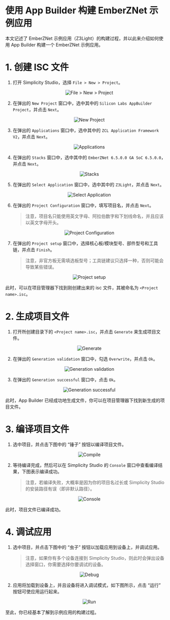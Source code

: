# 使用 App Builder 构建 EmberZNet 示例应用

本文记述了 EmberZNet 示例应用（Z3Light）的构建过程，并以此来介绍如何使用 App Builder 构建一个 EmberZNet 示例应用。

# 1. 创建 ISC 文件

1. 打开 Simplicity Studio，选择 `File > New > Project`。

    <div align=center title="File > New > Project"><img src="./figure/1.jpg" alt="File > New > Project"/></div>

2. 在弹出的 `New Project` 窗口中，选中其中的 `Silicon Labs AppBuilder Project`，并点击 `Next`。

    <div align=center title="New Project"><img src="./figure/2.jpg" alt="New Project"/></div>

3. 在弹出的 `Applications` 窗口中，选中其中的 `ZCL Application Framework V2`，并点击 `Next`。

    <div align=center title="Applications"><img src="./figure/3.jpg" alt="Applications"/></div>

4. 在弹出的 `Stacks` 窗口中，选中其中的 `EmberZNet 6.5.0.0 GA SoC 6.5.0.0`，并点击 `Next`。

    <div align=center title="Stacks"><img src="./figure/4.jpg" alt="Stacks"/></div>

5. 在弹出的 `Select Application` 窗口中，选中其中的 `Z3Light`，并点击 `Next`。
   
    <div align=center title="Select Application"><img src="./figure/5.jpg" alt="Select Application"/></div>

6. 在弹出的 `Project Configuration` 窗口中，填写项目名，并点击 `Next`。

    > 注意，项目名只能使用英文字母、阿拉伯数字和下划线命名，并且应该以英文字母开头。

    <div align=center title="Project Configuration"><img src="./figure/6.jpg" alt="Project Configuration"/></div>

7. 在弹出的 `Project setup` 窗口中，选择核心板/模块型号、部件型号和工具链，并点击 `Finish`。

    > 注意，非官方板无需填选板型号；工具链建议只选择一种，否则可能会导致某些错误。

    <div align=center title="Project setup"><img src="./figure/7.jpg" alt="Project setup"/></div>

此时，可以在项目管理器下找到刚创建出来的 isc 文件，其被命名为 `<Project name>.isc`。

# 2. 生成项目文件

1. 打开所创建目录下的 `<Project name>.isc`，并点击 `Generate` 来生成项目文件。

    <div align=center title="Generate"><img src="./figure/8.jpg" alt="Generate"/></div>

2. 在弹出的 `Generation validation` 窗口中，勾选 `Overwrite`，并点击 `Ok`。

    <div align=center title="Generation validation"><img src="./figure/9.jpg" alt="Generation validation"/></div>

3. 在弹出的 `Generation successful` 窗口中，点击 `Ok`。 

    <div align=center title="Generation successful"><img src="./figure/10.jpg" alt="Generation successful"/></div>

此时，App Builder 已经成功地生成文件，你可以在项目管理器下找到新生成的项目文件。

# 3. 编译项目文件    

1. 选中项目，并点击下图中的 “锤子” 按钮以编译项目文件。
   
   <div align=center title="Compile"><img src="./figure/11.jpg" alt="Compile"/></div>

2. 等待编译完成，然后可以在 Simplicity Studio 的 `Console` 窗口中查看编译结果，下图表示编译成功。

    > 注意，若编译失败，大概率是因为你的项目名过长或 Simplicity Studio 的安装路径有误（即非默认路径）。

   <div align=center title="Console"><img src="./figure/12.jpg" alt="Console"/></div>

此时，项目文件已编译成功。

# 4. 调试应用

1. 选中项目，并点击下图中的 “虫子” 按钮以加载应用到设备上，并调试应用。
   
   > 注意，如果你有多个设备连接到 Simplicity Studio，则此时会弹出设备选择窗口，你需要选择你要调试的设备。

   <div align=center title="Debug"><img src="./figure/13.jpg" alt="Debug"/></div>

2. 应用将加载到设备上，并且设备将进入调试模式，如下图所示，点击 “运行” 按钮可使应用运行起来。
   
   <div align=center title="Run"><img src="./figure/14.jpg" alt="Run"/></div>

至此，你已经基本了解到示例应用的构建过程。
